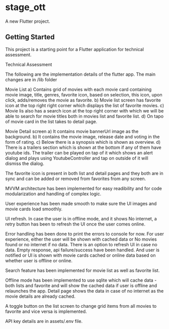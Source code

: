 # stage_ott

A new Flutter project.

## Getting Started

This project is a starting point for a Flutter application for technical assessment.

Technical Assessment

The following are the implementation details of the flutter app. The main changes are in /lib folder

Movie List a) Contains grid of movies with each movie card containing movie image, title, genres, favorite icon, based on selection, this icon, upon click, adds/removes the movie as favorite. b) Movie list screen has favorite icon at the top right right corner which displays the list of favorite movies. c) Movie lis also has a search icon at the top right corner with which we will be able to search for movie titles both in movies list and favorite list. d) On tapo of movie card in the list takes to detail page.

Movie Detail screen a) It contains movie bannerUrl image as the background. b) It contains the movie image, release date and voting in the form of rating. c) Below there is a synopsis which is shown as overview. d) There is a trailers section which is shown at the bottom if any of them have youtube ids. The trailer can be played on tap of it which shows an alert dialog and plays using YoutubeController and tap on outside of it will dismiss the dialog.

The favorite icon is present in both list and detail pages and they both are in sync and can be added or removed from favorites from any screen.

MVVM architecture has been implemented for easy readibility and for code modularization and handling of complex logic.

User experience has been made smooth to make sure the UI images and movie cards load smoothly.

UI refresh. In case the user is in offline mode, and it shows No internet, a retry button has been to refresh the UI once the user comes online.

Error handling has been done to print the errors to console for now. For user experience, either the user will be shown with cached data or No movies found or no internet if no data. There is an option to refresh UI in case no data. Empty response, api failure/success have been handled. And user is notified or UI is shown with movie cards cached or online data based on whether user is offline or online.

Search feature has been implemented for movie list as well as favorite list.

Offline mode has been implemented to use sqlite which will cache data - both lists and favorite and will show the cached data if user is offline and relaunches the app. Detail page shows the data in case of no internet as the movie details are already cached.

A toggle button on the list screen to change grid items from all movies to favorite and vice versa is implemented.

API key details are in assets/.env file.
